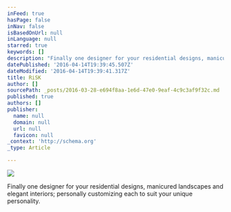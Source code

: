 ```yaml
---
inFeed: true
hasPage: false
inNav: false
isBasedOnUrl: null
inLanguage: null
starred: true
keywords: []
description: "Finally one designer for your residential designs, manicured landscapes and elegant interiors; personally customizing each to\_suit your unique personality."
datePublished: '2016-04-14T19:39:45.507Z'
dateModified: '2016-04-14T19:39:41.317Z'
title: RiSK
author: []
sourcePath: _posts/2016-03-28-e694f8aa-1e6d-47e0-9eaf-4c9c3af9f32c.md
published: true
authors: []
publisher:
  name: null
  domain: null
  url: null
  favicon: null
_context: 'http://schema.org'
_type: Article

---
```

![](https://the-grid-user-content.s3-us-west-2.amazonaws.com/9a7713b5-8542-4ddd-9d76-55265872d432.jpg)

Finally one designer for your residential designs, manicured landscapes and elegant interiors; personally customizing each to suit your unique personality.